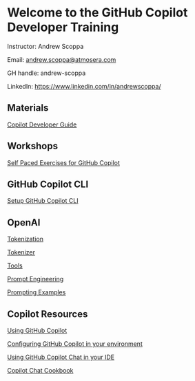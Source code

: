 # Welcome to the GitHub Copilot Developer Training

Instructor: Andrew Scoppa

Email: andrew.scoppa@atmosera.com

GH handle:  andrew-scoppa

LinkedIn: https://www.linkedin.com/in/andrewscoppa/

## Materials

[Copilot Developer Guide](./slides/copilot-developer.pdf)

## Workshops

[Self Paced Exercises for GitHub Copilot](https://github.com/Atmosera-CoPilot-Dev/self-paced)

## GitHub Copilot CLI

[Setup GitHub Copilot CLI](https://docs.github.com/en/copilot/github-copilot-in-the-cli/setting-up-github-copilot-in-the-cli)

## OpenAI

[Tokenization](https://microsoft.github.io/Workshop-Interact-with-OpenAI-models/tokenization)

[Tokenizer](https://platform.openai.com/tokenizer)

[Tools](https://platform.openai.com/docs/assistants/tools)

[Prompt Engineering](https://platform.openai.com/docs/guides/prompt-engineering)

[Prompting Examples](https://platform.openai.com/docs/examples)

## Copilot Resources

[Using GitHub Copilot](https://docs.github.com/en/copilot/using-github-copilot)

[Configuring GitHub Copilot in your environment](https://docs.github.com/en/copilot/configuring-github-copilot/configuring-github-copilot-in-your-environment)

[Using GitHub Copilot Chat in your IDE](https://docs.github.com/en/copilot/github-copilot-chat/using-github-copilot-chat-in-your-ide)

[Copilot Chat Cookbook](https://docs.github.com/en/copilot/copilot-chat-cookbook)














